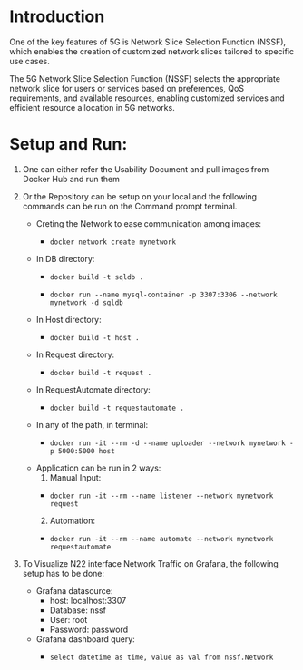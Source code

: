 # Introduction

One of the key features of 5G is Network Slice Selection Function (NSSF), which enables the creation of customized network slices tailored to specific use cases.      

The 5G Network Slice Selection Function (NSSF) selects the appropriate network slice for users or services based on preferences, QoS requirements, and available resources, enabling customized services and efficient resource allocation in 5G networks.

# Setup and Run:
 
 1) One can either refer the Usability Document and pull images from  Docker Hub and run them
 2) Or the Repository can be setup on your local and the following commands can be run on the Command prompt terminal.
 
    * Creting the Network to ease communication among images: 
      *     docker network create mynetwork

    * In DB directory: 
      *     docker build -t sqldb .
      *     docker run --name mysql-container -p 3307:3306 --network mynetwork -d sqldb

    * In Host directory: 
      *     docker build -t host . 
    * In Request directory: 
      *     docker build -t request .  
    * In RequestAutomate directory: 
      *     docker build -t requestautomate .  
    * In any of the path, in terminal:
      *     docker run -it --rm -d --name uploader --network mynetwork -p 5000:5000 host

    * Application can be run in 2 ways:
      1.  Manual Input:
       *     docker run -it --rm --name listener --network mynetwork  request
      2. Automation:
       *     docker run -it --rm --name automate --network mynetwork  requestautomate

3) To Visualize N22 interface Network Traffic on Grafana, the following setup has to be done:
    * Grafana datasource:
         * host: localhost:3307
         * Database: nssf
         * User: root
         * Password: password
    * Grafana dashboard query:
         *     select datetime as time, value as val from nssf.Network

